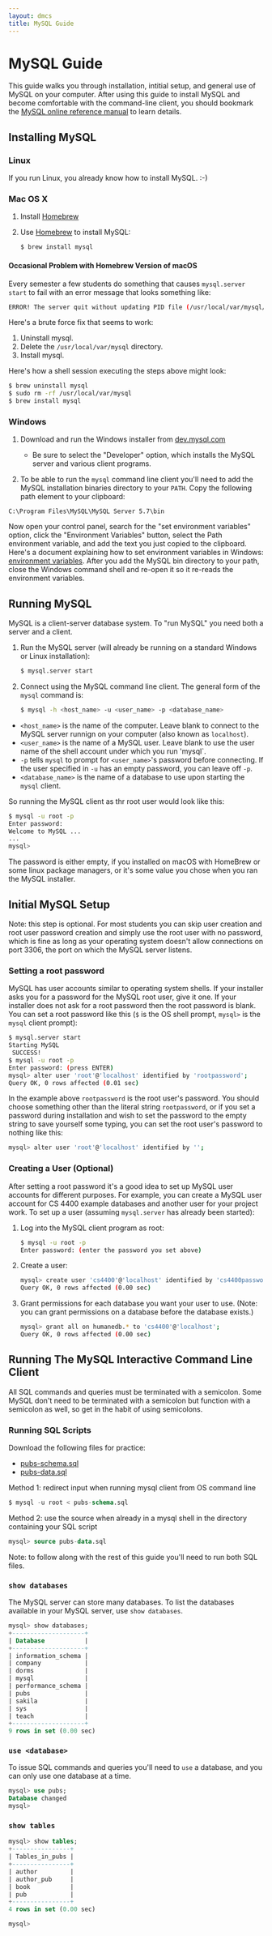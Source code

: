 ```yaml
---
layout: dmcs
title: MySQL Guide
---
```


# MySQL Guide

This guide walks you through installation, intitial setup, and general use of MySQL on your computer. After using this guide to install MySQL and become comfortable with the command-line client, you should bookmark the [MySQL online reference manual](https://dev.mysql.com/doc/refman/5.7/en/) to learn details.

## Installing MySQL

### Linux

If you run Linux, you already know how to install MySQL. :-)

### Mac OS X

1. Install [Homebrew](http://brew.sh/)
2. Use [Homebrew](http://brew.sh/) to install MySQL:

    ```bash
    $ brew install mysql
    ```

#### Occasional Problem with Homebrew Version of macOS

Every semester a few students do something that causes `mysql.server start` to fail with an error message that looks something like:

```sh
ERROR! The server quit without updating PID file (/usr/local/var/mysql/username.local.pid).
```

Here's a brute force fix that seems to work:

1. Uninstall mysql.
2. Delete the `/usr/local/var/mysql` directory.
3. Install mysql.

Here's how a shell session executing the steps above might look:

```sh
$ brew uninstall mysql
$ sudo rm -rf /usr/local/var/mysql
$ brew install mysql
```

### Windows

1. Download and run the Windows installer from [dev.mysql.com](https://dev.mysql.com/downloads/installer/)

    - Be sure to select the "Developer" option, which installs the MySQL server and various client programs.

2. To be able to run the `mysql` command line client you'll need to add the MySQL installation binaries directory to your `PATH`. Copy the following path element to your clipboard:

```
C:\Program Files\MySQL\MySQL Server 5.7\bin
```
Now open your control panel, search for the "set environment variables" option, click the "Environment Variables" button, select the Path environment variable, and add the text you just copied to the clipboard. Here's a document explaining how to set environment variables in Windows: [environment variables](http://cs1331.gatech.edu/environment-variables.html). After you add the MySQL bin directory to your path, close the Windows command shell and re-open it so it re-reads the environment variables.


## Running MySQL

MySQL is a client-server database system. To "run MySQL" you need both a server and a client.

1. Run the MySQL server (will already be running on a standard Windows or Linux installation):

    ```bash
    $ mysql.server start
    ```

2. Connect using the MySQL command line client. The general form of the `mysql` command is:

    ```bash
    $ mysql -h <host_name> -u <user_name> -p <database_name>
    ```

- `<host_name>` is the name of the computer. Leave blank to connect to the MySQL server runnign on your computer (also known as `localhost`).
- `<user_name>` is the name of a MySQL user. Leave blank to use the user name of the shell account under which you run 'mysql`.
- `-p` tells `mysql` to prompt for `<user_name>`'s password before connecting. If the user specified in `-u` has an empty password, you can leave off `-p`.
- `<database_name>` is the name of a database to use upon starting the `mysql` client.

So running the MySQL client as thr root user would look like this:

```sh
$ mysql -u root -p
Enter password:
Welcome to MySQL ...
...
mysql>
```

The password is either empty, if you installed on macOS with HomeBrew or some linux package managers, or it's some value you chose when you ran the MySQL installer.

## Initial MySQL Setup

Note: this step is optional. For most students you can skip user creation and root user password creation and simply use the root user with no password, which is fine as long as your operating system doesn't allow connections on port 3306, the port on which the MySQL server listens.

### Setting a root password

MySQL has user accounts similar to operating system shells. If your installer asks you for a password for the MySQL root user, give it one. If your installer does not ask for a root password then the root password is blank. You can set a root password like this (`$` is the OS shell prompt, `mysql>` is the `mysql` client prompt):

```bash
$ mysql.server start
Starting MySQL
 SUCCESS!
$ mysql -u root -p
Enter password: (press ENTER)
mysql> alter user 'root'@'localhost' identified by 'rootpassword';
Query OK, 0 rows affected (0.01 sec)

```

In the example above `rootpassword` is the root user's password. You should choose something other than the literal string `rootpassword`, or if you set a password during installation and wish to set the password to the empty string to save yourself some typing, you can set the root user's password to nothing like this:

```bash
mysql> alter user 'root'@'localhost' identified by '';
```

### Creating a User (Optional)

After setting a root password it's a good idea to set up MySQL user accounts for different purposes. For example, you can create a MySQL user account for CS 4400 example databases and another user for your project work. To set up a user (assuming `mysql.server` has already been started):

1. Log into the MySQL client program as root:

    ```bash
    $ mysql -u root -p
    Enter password: (enter the password you set above)
    ```

2. Create a user:

    ```bash
    mysql> create user 'cs4400'@'localhost' identified by 'cs4400password';
    Query OK, 0 rows affected (0.00 sec)
    ```

3. Grant permissions for each database you want your user to use. (Note: you can grant permissions on a database before the database exists.)

    ```bash
    mysql> grant all on humanedb.* to 'cs4400'@'localhost';
    Query OK, 0 rows affected (0.00 sec)
    ```

## Running The MySQL Interactive Command Line Client

All SQL commands and queries must be terminated with a semicolon. Some MySQL don't need to be terminated with a semicolon but function with a semicolon as well, so get in the habit of using semicolons.

### Running SQL Scripts

Download the following files for practice:

- [pubs-schema.sql](resources/pubs-schema.sql)
- [pubs-data.sql](resources/pubs-data.sql)

Method 1: redirect input when running mysql client from OS command line

```sql
$ mysql -u root < pubs-schema.sql
```

Method 2: use the source when already in a mysql shell in the directory containing your SQL script

```sql
mysql> source pubs-data.sql
```

Note: to follow along with the rest of this guide you'll need to run both SQL files.

### `show databases`

The MySQL server can store many databases. To list the databases available in your MySQL server, use `show databases`.

```sql
mysql> show databases;
+--------------------+
| Database           |
+--------------------+
| information_schema |
| company            |
| dorms              |
| mysql              |
| performance_schema |
| pubs               |
| sakila             |
| sys                |
| teach              |
+--------------------+
9 rows in set (0.00 sec)
```

### `use <database>`

To issue SQL commands and queries you'll need to `use` a database, and you can only use one database at a time.

```sql
mysql> use pubs;
Database changed
mysql>
```


### `show tables`

```sql
mysql> show tables;
+----------------+
| Tables_in_pubs |
+----------------+
| author         |
| author_pub     |
| book           |
| pub            |
+----------------+
4 rows in set (0.00 sec)

mysql>
```